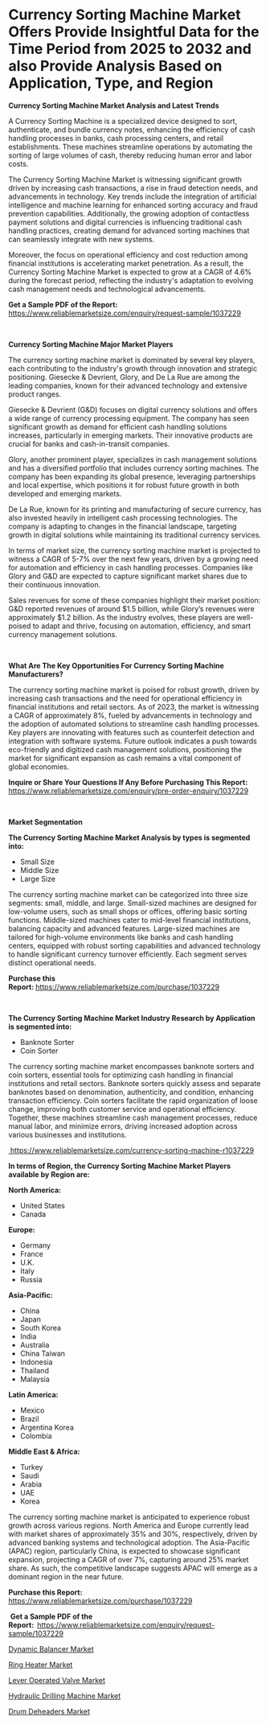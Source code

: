<p><h1>Currency Sorting Machine Market Offers Provide Insightful Data for the Time Period from 2025 to 2032 and also Provide Analysis Based on Application, Type, and Region</h1></p><p><strong>Currency Sorting Machine Market Analysis and Latest Trends</strong></p>
<p><p>A Currency Sorting Machine is a specialized device designed to sort, authenticate, and bundle currency notes, enhancing the efficiency of cash handling processes in banks, cash processing centers, and retail establishments. These machines streamline operations by automating the sorting of large volumes of cash, thereby reducing human error and labor costs.</p><p>The Currency Sorting Machine Market is witnessing significant growth driven by increasing cash transactions, a rise in fraud detection needs, and advancements in technology. Key trends include the integration of artificial intelligence and machine learning for enhanced sorting accuracy and fraud prevention capabilities. Additionally, the growing adoption of contactless payment solutions and digital currencies is influencing traditional cash handling practices, creating demand for advanced sorting machines that can seamlessly integrate with new systems.</p><p>Moreover, the focus on operational efficiency and cost reduction among financial institutions is accelerating market penetration. As a result, the Currency Sorting Machine Market is expected to grow at a CAGR of 4.6% during the forecast period, reflecting the industry's adaptation to evolving cash management needs and technological advancements.</p></p>
<p><strong>Get a Sample PDF of the Report:&nbsp;</strong> <a href="https://www.reliablemarketsize.com/enquiry/request-sample/1037229?utm_campaign=1903&utm_medium=2&utm_source=Github&utm_content=ia&utm_term=11042025&utm_id=currency-sorting-machine">https://www.reliablemarketsize.com/enquiry/request-sample/1037229</a></p>
<p>&nbsp;</p>
<p><strong>Currency Sorting Machine Major Market Players</strong></p>
<p><p>The currency sorting machine market is dominated by several key players, each contributing to the industry's growth through innovation and strategic positioning. Giesecke & Devrient, Glory, and De La Rue are among the leading companies, known for their advanced technology and extensive product ranges. </p><p>Giesecke & Devrient (G&D) focuses on digital currency solutions and offers a wide range of currency processing equipment. The company has seen significant growth as demand for efficient cash handling solutions increases, particularly in emerging markets. Their innovative products are crucial for banks and cash-in-transit companies.</p><p>Glory, another prominent player, specializes in cash management solutions and has a diversified portfolio that includes currency sorting machines. The company has been expanding its global presence, leveraging partnerships and local expertise, which positions it for robust future growth in both developed and emerging markets.</p><p>De La Rue, known for its printing and manufacturing of secure currency, has also invested heavily in intelligent cash processing technologies. The company is adapting to changes in the financial landscape, targeting growth in digital solutions while maintaining its traditional currency services.</p><p>In terms of market size, the currency sorting machine market is projected to witness a CAGR of 5-7% over the next few years, driven by a growing need for automation and efficiency in cash handling processes. Companies like Glory and G&D are expected to capture significant market shares due to their continuous innovation.</p><p>Sales revenues for some of these companies highlight their market position: G&D reported revenues of around $1.5 billion, while Glory’s revenues were approximately $1.2 billion. As the industry evolves, these players are well-poised to adapt and thrive, focusing on automation, efficiency, and smart currency management solutions.</p></p>
<p>&nbsp;</p>
<p><strong>What Are The Key Opportunities For Currency Sorting Machine Manufacturers?</strong></p>
<p><p>The currency sorting machine market is poised for robust growth, driven by increasing cash transactions and the need for operational efficiency in financial institutions and retail sectors. As of 2023, the market is witnessing a CAGR of approximately 8%, fueled by advancements in technology and the adoption of automated solutions to streamline cash handling processes. Key players are innovating with features such as counterfeit detection and integration with software systems. Future outlook indicates a push towards eco-friendly and digitized cash management solutions, positioning the market for significant expansion as cash remains a vital component of global economies.</p></p>
<p><strong>Inquire or Share Your Questions If Any Before Purchasing This Report:</strong> <a href="https://www.reliablemarketsize.com/enquiry/pre-order-enquiry/1037229?utm_campaign=1903&utm_medium=2&utm_source=Github&utm_content=ia&utm_term=11042025&utm_id=currency-sorting-machine">https://www.reliablemarketsize.com/enquiry/pre-order-enquiry/1037229</a></p>
<p>&nbsp;</p>
<p><strong>Market Segmentation</strong></p>
<p><strong>The Currency Sorting Machine Market Analysis by types is segmented into:</strong></p>
<p><ul><li>Small Size</li><li>Middle Size</li><li>Large Size</li></ul></p>
<p><p>The currency sorting machine market can be categorized into three size segments: small, middle, and large. Small-sized machines are designed for low-volume users, such as small shops or offices, offering basic sorting functions. Middle-sized machines cater to mid-level financial institutions, balancing capacity and advanced features. Large-sized machines are tailored for high-volume environments like banks and cash handling centers, equipped with robust sorting capabilities and advanced technology to handle significant currency turnover efficiently. Each segment serves distinct operational needs.</p></p>
<p><strong>Purchase this Report:&nbsp;</strong><a href="https://www.reliablemarketsize.com/purchase/1037229?utm_campaign=1903&utm_medium=2&utm_source=Github&utm_content=ia&utm_term=11042025&utm_id=currency-sorting-machine">https://www.reliablemarketsize.com/purchase/1037229</a></p>
<p>&nbsp;</p>
<p><strong>The Currency Sorting Machine Market Industry Research by Application is segmented into:</strong></p>
<p><ul><li>Banknote Sorter</li><li>Coin Sorter</li></ul></p>
<p><p>The currency sorting machine market encompasses banknote sorters and coin sorters, essential tools for optimizing cash handling in financial institutions and retail sectors. Banknote sorters quickly assess and separate banknotes based on denomination, authenticity, and condition, enhancing transaction efficiency. Coin sorters facilitate the rapid organization of loose change, improving both customer service and operational efficiency. Together, these machines streamline cash management processes, reduce manual labor, and minimize errors, driving increased adoption across various businesses and institutions.</p></p>
<p><a href="https://www.reliablemarketsize.com/currency-sorting-machine-r1037229?utm_campaign=1903&utm_medium=2&utm_source=Github&utm_content=ia&utm_term=11042025&utm_id=currency-sorting-machine">&nbsp;https://www.reliablemarketsize.com/currency-sorting-machine-r1037229</a></p>
<p><strong>In terms of Region, the Currency Sorting Machine Market Players available by Region are:</strong></p>
<p>
    <p> <strong> North America: </strong>
        <ul>
            <li>United States</li>
            <li>Canada</li>
        </ul>
        </p> 
    <p> <strong> Europe: </strong>
        <ul>
            <li>Germany</li>
            <li>France</li>
            <li>U.K.</li>
            <li>Italy</li>
            <li>Russia</li>
        </ul>
        </p> 
    <p> <strong> Asia-Pacific: </strong>
        <ul>
            <li>China</li>
            <li>Japan</li>
            <li>South Korea</li>
            <li>India</li>
            <li>Australia</li>
            <li>China Taiwan</li>
            <li>Indonesia</li>
            <li>Thailand</li>
            <li>Malaysia</li>
        </ul>
        </p> 
    <p> <strong> Latin America: </strong>
        <ul>
            <li>Mexico</li>
            <li>Brazil</li>
            <li>Argentina Korea</li>
            <li>Colombia</li>
        </ul>
        </p> 
    <p> <strong> Middle East & Africa: </strong>
        <ul>
            <li>Turkey</li>
            <li>Saudi</li>
            <li>Arabia</li>
            <li>UAE</li>
            <li>Korea</li>
        </ul>
    </p>
    </p>
<p><p>The currency sorting machine market is anticipated to experience robust growth across various regions. North America and Europe currently lead with market shares of approximately 35% and 30%, respectively, driven by advanced banking systems and technological adoption. The Asia-Pacific (APAC) region, particularly China, is expected to showcase significant expansion, projecting a CAGR of over 7%, capturing around 25% market share. As such, the competitive landscape suggests APAC will emerge as a dominant region in the near future.</p></p>
<p><strong>Purchase this Report: </strong><a href="https://www.reliablemarketsize.com/purchase/1037229?utm_campaign=1903&utm_medium=2&utm_source=Github&utm_content=ia&utm_term=11042025&utm_id=currency-sorting-machine">https://www.reliablemarketsize.com/purchase/1037229</a></p>
<p>&nbsp;<strong>Get a Sample PDF of the Report:&nbsp;&nbsp;</strong><a href="https://www.reliablemarketsize.com/enquiry/request-sample/1037229?utm_campaign=1903&utm_medium=2&utm_source=Github&utm_content=ia&utm_term=11042025&utm_id=currency-sorting-machine">https://www.reliablemarketsize.com/enquiry/request-sample/1037229</a></p>
<p><strong></strong></p>
<p><p><a href="https://github.com/ajayanhaizan/Market-Research-Report-List-1/blob/main/dynamic-balancer-market.md?utm_campaign=1903&utm_medium=2&utm_source=Github&utm_content=ia&utm_term=11042025&utm_id=currency-sorting-machine">Dynamic Balancer Market</a></p><p><a href="https://github.com/barnickclara79/Market-Research-Report-List-1/blob/main/ring-heater-market.md?utm_campaign=1903&utm_medium=2&utm_source=Github&utm_content=ia&utm_term=11042025&utm_id=currency-sorting-machine">Ring Heater Market</a></p><p><a href="https://github.com/berbelsagwan/Market-Research-Report-List-1/blob/main/lever-operated-valve-market.md?utm_campaign=1903&utm_medium=2&utm_source=Github&utm_content=ia&utm_term=11042025&utm_id=currency-sorting-machine">Lever Operated Valve Market</a></p><p><a href="https://github.com/tselahiara/Market-Research-Report-List-1/blob/main/hydraulic-drilling-machine-market.md?utm_campaign=1903&utm_medium=2&utm_source=Github&utm_content=ia&utm_term=11042025&utm_id=currency-sorting-machine">Hydraulic Drilling Machine Market</a></p><p><a href="https://github.com/waverlyam689/Market-Research-Report-List-1/blob/main/drum-deheaders-market.md?utm_campaign=1903&utm_medium=2&utm_source=Github&utm_content=ia&utm_term=11042025&utm_id=currency-sorting-machine">Drum Deheaders Market</a></p></p>